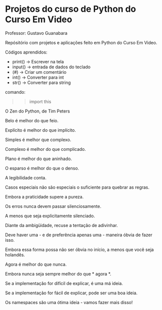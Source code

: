 # Projetos do curso de Python do Curso Em Video
Professor: Gustavo Guanabara

Repósitório com projetos e aplicações feito em Python do Curso Em Video.

Códigos aprendidos:

- print() -> Escrever na tela
- input() -> entrada de dados do teclado
- (#) -> Criar um comentário
- int() -> Converter para int
- str() -> Converter para string

comando: 
>> import this

O Zen do Python, de Tim Peters

Belo é melhor do que feio.

Explícito é melhor do que implícito.

Simples é melhor que complexo.

Complexo é melhor do que complicado.

Plano é melhor do que aninhado.

O esparso é melhor do que o denso.

A legibilidade conta.

Casos especiais não são especiais o suficiente para quebrar as regras.

Embora a praticidade supere a pureza.

Os erros nunca devem passar silenciosamente.

A menos que seja explicitamente silenciado.

Diante da ambigüidade, recuse a tentação de adivinhar.

Deve haver uma - e de preferência apenas uma - maneira óbvia de fazer isso.

Embora essa forma possa não ser óbvia no início, a menos que você seja holandês.

Agora é melhor do que nunca.

Embora nunca seja sempre melhor do que * agora *.

Se a implementação for difícil de explicar, é uma má ideia.

Se a implementação for fácil de explicar, pode ser uma boa ideia.

Os namespaces são uma ótima ideia - vamos fazer mais disso!
